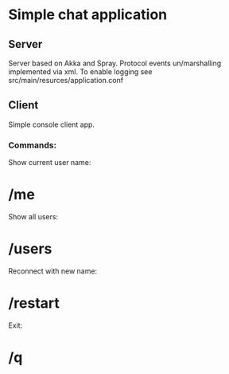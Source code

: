 Simple chat application
======================

Server
------

Server based on Akka and Spray.
Protocol events un/marshalling implemented via xml.
To enable logging see src/main/resurces/application.conf

Client
------

Simple console client app.

### Commands:

Show current user name:
# /me

Show all users:
# /users 

Reconnect with new name:
# /restart

Exit:
# /q
